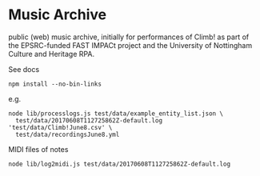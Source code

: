 # Music Archive

public (web) music archive, initially for performances of Climb! as
part of the EPSRC-funded FAST IMPACt project and the 
University of Nottingham Culture and Heritage RPA.

See docs

```
npm install --no-bin-links
```
 
e.g.
```
node lib/processlogs.js test/data/example_entity_list.json \
  test/data/20170608T112725862Z-default.log 'test/data/Climb!June8.csv' \
  test/data/recordingsJune8.yml
```

MIDI files of notes
```
node lib/log2midi.js test/data/20170608T112725862Z-default.log
```
